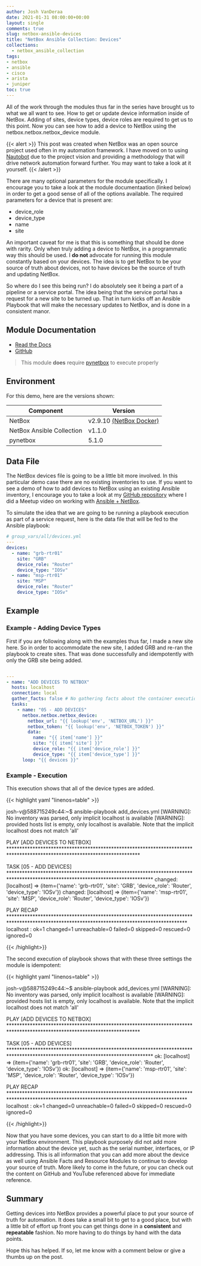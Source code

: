 ```yaml
---
author: Josh VanDeraa
date: 2021-01-31 08:00:00+00:00
layout: single
comments: true
slug: netbox-ansible-devices
title: "NetBox Ansible Collection: Devices"
collections:
  - netbox_ansible_collection
tags:
- netbox
- ansible
- cisco
- arista
- juniper
toc: true
---
```


All of the work through the modules thus far in the series have brought us to what we all want to see. How to get or update device information inside of NetBox. Adding of sites, device types, device roles are required to get us to this point. Now you can see how to add a device to NetBox using the netbox.netbox.netbox_device module.  

{{< alert >}}
This post was created when NetBox was an open source project used often in my automation framework. I have moved on to using [Nautobot](https://www.nautobot.com) due to the project vision and providing a methodology that will drive network automation forward further. You may want to take a look at it yourself.
{{< /alert >}}

There are many optional parameters for the module specifically. I encourage you to take a look at the module documentaation (linked below) in order to get a good sense of all of the options available. The required parameters for a device that is present are:

* device_role
* device_type
* name
* site

An important caveat for me is that this is something that should be done with rarity. Only when truly adding a device to NetBox, in a programmatic way this should be used. I **do not** advocate for running this module constantly based on your devices. The idea is to get NetBox to be your source of truth about devices, not to have devices be the source of truth and updating NetBox.  

So where do I see this being run? I do absolutely see it being a part of a pipeline or a service portal. The idea being that the service portal has a request for a new site to be turned up. That in turn kicks off an Ansible Playbook that will make the necessary updates to NetBox, and is done in a consistent manor.

## Module Documentation

* [Read the Docs](https://netbox-ansible-collection.readthedocs.io/en/latest/plugins/netbox_device_module.html)
* [GitHub](https://github.com/netbox-community/ansible_modules/blob/devel/plugins/modules/netbox_device.py)

> This module **does** require [pynetbox](https://github.com/digitalocean/pynetbox) to execute properly

## Environment

For this demo, here are the versions shown:

| Component                 | Version                                                                      |
| ------------------------- | ---------------------------------------------------------------------------- |
| NetBox                    | v2.9.10 [(NetBox Docker)](https://github.com/netbox-community/netbox-docker) |
| NetBox Ansible Collection | v1.1.0                                                                       |
| pynetbox                  | 5.1.0                                                                        |

## Data File

The NetBox devices file is going to be a little bit more involved. In this particular demo case there are no existing inventories to use. If you want to see a demo of how to add devices to NetBox using an existing Ansible inventory, I encourage you to take a look at my [GitHub repository](https://github.com/jvanderaa/ansible_netbox_demo) where I did a Meetup video on working with [Ansible + NetBox](https://www.youtube.com/watch?v=GyQf5F0gr3w).  

To simulate the idea that we are going to be running a playbook execution as part of a service request, here is the data file that will be fed to the Ansible playbook:

```yaml
# group_vars/all/devices.yml
---
devices:
  - name: "grb-rtr01"
    site: "GRB"
    device_role: "Router"
    device_type: "IOSv"
  - name: "msp-rtr01"
    site: "MSP"
    device_role: "Router"
    device_type: "IOSv"
```

## Example

### Example - Adding Device Types

First if you are following along with the examples thus far, I made a new site here. So in order to accommodate the new site, I added GRB and re-ran the playbook to create sites. That was done successfully and idempotently with only the GRB site being added.

```yaml

---
- name: "ADD DEVICES TO NETBOX"
  hosts: localhost
  connection: local
  gather_facts: false # No gathering facts about the container execution env
  tasks:
    - name: "05 - ADD DEVICES"
      netbox.netbox.netbox_device:
        netbox_url: "{{ lookup('env', 'NETBOX_URL') }}"
        netbox_token: "{{ lookup('env', 'NETBOX_TOKEN') }}"
        data:
          name: "{{ item['name'] }}"
          site: "{{ item['site'] }}"
          device_role: "{{ item['device_role'] }}"
          device_type: "{{ item['device_type'] }}"
      loop: "{{ devices }}"


```

### Example - Execution

This execution shows that all of the device types are added.

{{< highlight yaml "linenos=table" >}}

josh-v@588715249c44:~$ ansible-playbook add_devices.yml
[WARNING]: No inventory was parsed, only implicit localhost is available
[WARNING]: provided hosts list is empty, only localhost is available. Note that the implicit localhost does not match 'all'

PLAY [ADD DEVICES TO NETBOX] **************************************************************************************************************************

TASK [05 - ADD DEVICES] *******************************************************************************************************************************
changed: [localhost] => (item={'name': 'grb-rtr01', 'site': 'GRB', 'device_role': 'Router', 'device_type': 'IOSv'})
changed: [localhost] => (item={'name': 'msp-rtr01', 'site': 'MSP', 'device_role': 'Router', 'device_type': 'IOSv'})

PLAY RECAP ********************************************************************************************************************************************
localhost                  : ok=1    changed=1    unreachable=0    failed=0    skipped=0    rescued=0    ignored=0 


{{< /highlight>}}

The second execution of playbook shows that with these three settings the module is idempotent:

{{< highlight yaml "linenos=table" >}}

josh-v@588715249c44:~$ ansible-playbook add_devices.yml
[WARNING]: No inventory was parsed, only implicit localhost is available
[WARNING]: provided hosts list is empty, only localhost is available. Note that the implicit localhost does not match 'all'

PLAY [ADD DEVICES TO NETBOX] **************************************************************************************************************************

TASK [05 - ADD DEVICES] *******************************************************************************************************************************
ok: [localhost] => (item={'name': 'grb-rtr01', 'site': 'GRB', 'device_role': 'Router', 'device_type': 'IOSv'})
ok: [localhost] => (item={'name': 'msp-rtr01', 'site': 'MSP', 'device_role': 'Router', 'device_type': 'IOSv'})

PLAY RECAP ********************************************************************************************************************************************
localhost                  : ok=1    changed=0    unreachable=0    failed=0    skipped=0    rescued=0    ignored=0   


{{< /highlight>}}

Now that you have some devices, you can start to do a little bit more with your NetBox environment. This playbook purposely did not add more information about the device yet, such as the serial number, interfaces, or IP addressing. This is all information that you can add more about the device as well using Ansible Facts and Resource Modules to continue to develop your source of truth. More likely to come in the future, or you can check out the content on GitHub and YouTube referenced above for immediate reference.

## Summary

Getting devices into NetBox provides a powerful place to put your source of truth for automation. It does take a small bit to get to a good place, but with a little bit of effort up front you can get things done in a **consistent** and **repeatable** fashion. No more having to do things by hand with the data points.  

Hope this has helped. If so, let me know with a comment below or give a thumbs up on the post.
